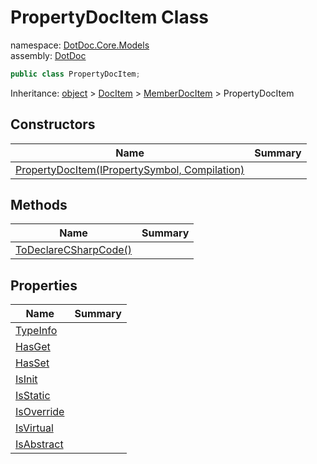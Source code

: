 ﻿# PropertyDocItem Class

namespace: [DotDoc\.Core\.Models](../DotDoc.Core.Models.md)<br />
assembly: [DotDoc](../../DotDoc.md)



```csharp
public class PropertyDocItem;
```

Inheritance: [object](https://docs.microsoft.com/dotnet/api/System.Object) > [DocItem](../../DotDoc/DotDoc.Core.Models/DocItem.md) > [MemberDocItem](../../DotDoc/DotDoc.Core.Models/MemberDocItem.md) > PropertyDocItem

## Constructors

| Name | Summary |
|------|---------|
| [PropertyDocItem\(IPropertySymbol, Compilation\)](./PropertyDocItem/$ctor.md) |  |

## Methods

| Name | Summary |
|------|---------|
| [ToDeclareCSharpCode\(\)](./PropertyDocItem/ToDeclareCSharpCode.md) |  |

## Properties

| Name | Summary |
|------|---------|
| [TypeInfo](./PropertyDocItem/TypeInfo.md) |  |
| [HasGet](./PropertyDocItem/HasGet.md) |  |
| [HasSet](./PropertyDocItem/HasSet.md) |  |
| [IsInit](./PropertyDocItem/IsInit.md) |  |
| [IsStatic](./PropertyDocItem/IsStatic.md) |  |
| [IsOverride](./PropertyDocItem/IsOverride.md) |  |
| [IsVirtual](./PropertyDocItem/IsVirtual.md) |  |
| [IsAbstract](./PropertyDocItem/IsAbstract.md) |  |

